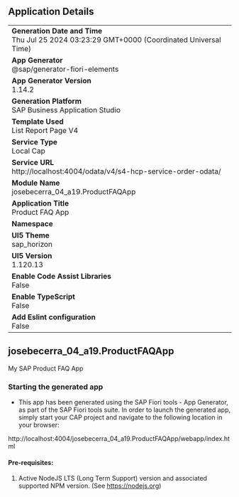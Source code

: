 ## Application Details
|               |
| ------------- |
|**Generation Date and Time**<br>Thu Jul 25 2024 03:23:29 GMT+0000 (Coordinated Universal Time)|
|**App Generator**<br>@sap/generator-fiori-elements|
|**App Generator Version**<br>1.14.2|
|**Generation Platform**<br>SAP Business Application Studio|
|**Template Used**<br>List Report Page V4|
|**Service Type**<br>Local Cap|
|**Service URL**<br>http://localhost:4004/odata/v4/s4-hcp-service-order-odata/|
|**Module Name**<br>josebecerra_04_a19.ProductFAQApp|
|**Application Title**<br>Product FAQ App|
|**Namespace**<br>|
|**UI5 Theme**<br>sap_horizon|
|**UI5 Version**<br>1.120.13|
|**Enable Code Assist Libraries**<br>False|
|**Enable TypeScript**<br>False|
|**Add Eslint configuration**<br>False|

## josebecerra_04_a19.ProductFAQApp

My SAP Product FAQ App

### Starting the generated app

-   This app has been generated using the SAP Fiori tools - App Generator, as part of the SAP Fiori tools suite.  In order to launch the generated app, simply start your CAP project and navigate to the following location in your browser:

http://localhost:4004/josebecerra_04_a19.ProductFAQApp/webapp/index.html

#### Pre-requisites:

1. Active NodeJS LTS (Long Term Support) version and associated supported NPM version.  (See https://nodejs.org)


